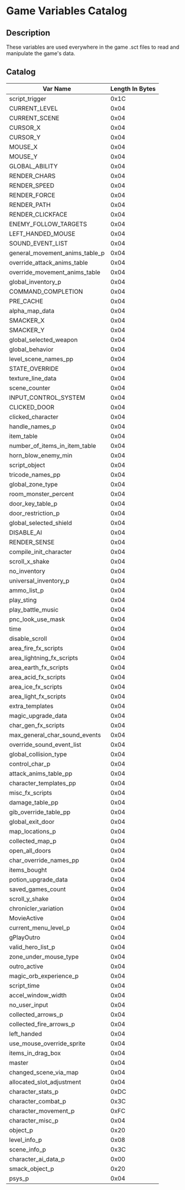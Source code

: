 # Game Variables Catalog

## Description

These variables are used everywhere in the game .sct files to read and manipulate the game's data.

## Catalog
| Var Name | Length In Bytes|
| -------- | -------------- |
| script_trigger | 0x1C |
| CURRENT_LEVEL | 0x04 |
| CURRENT_SCENE | 0x04 |
| CURSOR_X | 0x04 |
| CURSOR_Y | 0x04 |
| MOUSE_X | 0x04 |
| MOUSE_Y | 0x04 |
| GLOBAL_ABILITY | 0x04 |
| RENDER_CHARS | 0x04 |
| RENDER_SPEED | 0x04 |
| RENDER_FORCE | 0x04 |
| RENDER_PATH | 0x04 |
| RENDER_CLICKFACE | 0x04 |
| ENEMY_FOLLOW_TARGETS | 0x04 |
| LEFT_HANDED_MOUSE | 0x04 |
| SOUND_EVENT_LIST | 0x04 |
| general_movement_anims_table_p | 0x04 |
| override_attack_anims_table | 0x04 |
| override_movement_anims_table | 0x04 |
| global_inventory_p | 0x04 |
| COMMAND_COMPLETION | 0x04 |
| PRE_CACHE | 0x04 |
| alpha_map_data | 0x04 |
| SMACKER_X | 0x04 |
| SMACKER_Y | 0x04 |
| global_selected_weapon | 0x04 |
| global_behavior | 0x04 |
| level_scene_names_pp | 0x04 |
| STATE_OVERRIDE | 0x04 |
| texture_line_data | 0x04 |
| scene_counter | 0x04 |
| INPUT_CONTROL_SYSTEM | 0x04 |
| CLICKED_DOOR | 0x04 |
| clicked_character | 0x04 |
| handle_names_p | 0x04 |
| item_table | 0x04 |
| number_of_items_in_item_table | 0x04 |
| horn_blow_enemy_min | 0x04 |
| script_object | 0x04 |
| tricode_names_pp | 0x04 |
| global_zone_type | 0x04 |
| room_monster_percent | 0x04 |
| door_key_table_p | 0x04 |
| door_restriction_p | 0x04 |
| global_selected_shield | 0x04 |
| DISABLE_AI | 0x04 |
| RENDER_SENSE | 0x04 |
| compile_init_character | 0x04 |
| scroll_x_shake | 0x04 |
| no_inventory | 0x04 |
| universal_inventory_p | 0x04 |
| ammo_list_p | 0x04 |
| play_sting | 0x04 |
| play_battle_music | 0x04 |
| pnc_look_use_mask | 0x04 |
| time | 0x04 |
| disable_scroll | 0x04 |
| area_fire_fx_scripts | 0x04 |
| area_lightning_fx_scripts | 0x04 |
| area_earth_fx_scripts | 0x04 |
| area_acid_fx_scripts | 0x04 |
| area_ice_fx_scripts | 0x04 |
| area_light_fx_scripts | 0x04 |
| extra_templates | 0x04 |
| magic_upgrade_data | 0x04 |
| char_gen_fx_scripts | 0x04 |
| max_general_char_sound_events | 0x04 |
| override_sound_event_list | 0x04 |
| global_collision_type | 0x04 |
| control_char_p | 0x04 |
| attack_anims_table_pp | 0x04 |
| character_templates_pp | 0x04 |
| misc_fx_scripts | 0x04 |
| damage_table_pp | 0x04 |
| gib_override_table_pp | 0x04 |
| global_exit_door | 0x04 |
| map_locations_p | 0x04 |
| collected_map_p | 0x04 |
| open_all_doors | 0x04 |
| char_override_names_pp | 0x04 |
| items_bought | 0x04 |
| potion_upgrade_data | 0x04 |
| saved_games_count | 0x04 |
| scroll_y_shake | 0x04 |
| chronicler_variation | 0x04 |
| MovieActive | 0x04 |
| current_menu_level_p | 0x04 |
| gPlayOutro | 0x04 |
| valid_hero_list_p | 0x04 |
| zone_under_mouse_type | 0x04 |
| outro_active | 0x04 |
| magic_orb_experience_p | 0x04 |
| script_time | 0x04 |
| accel_window_width | 0x04 |
| no_user_input | 0x04 |
| collected_arrows_p | 0x04 |
| collected_fire_arrows_p | 0x04 |
| left_handed | 0x04 |
| use_mouse_override_sprite | 0x04 |
| items_in_drag_box | 0x04 |
| master | 0x04 |
| changed_scene_via_map | 0x04 |
| allocated_slot_adjustment | 0x04 |
| character_stats_p | 0xDC |
| character_combat_p | 0x3C |
| character_movement_p | 0xFC |
| character_misc_p | 0x04 |
| object_p | 0x20 |
| level_info_p | 0x08 |
| scene_info_p | 0x3C |
| character_ai_data_p | 0x00 |
| smack_object_p | 0x20 |
| psys_p | 0x04 |

